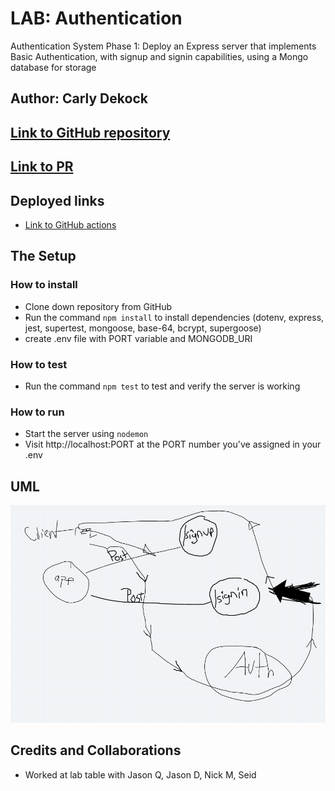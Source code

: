 # LAB: Authentication

Authentication System Phase 1: Deploy an Express server that implements Basic Authentication, with signup and signin capabilities, using a Mongo database for storage

## Author: Carly Dekock

## [Link to GitHub repository](https://github.com/carlydekock/basic-auth.git)
## [Link to PR](https://github.com/carlydekock/basic-auth/pull/2)

## Deployed links

- [Link to GitHub actions](https://github.com/carlydekock/basic-auth/actions)

## The Setup

### How to install

- Clone down repository from GitHub
- Run the command ```npm install``` to install dependencies (dotenv, express, jest, supertest, mongoose, base-64, bcrypt, supergoose)
- create .env file with PORT variable and MONGODB_URI

### How to test

- Run the command ```npm test``` to test and verify the server is working

### How to run

- Start the server using ```nodemon```
- Visit http://localhost:PORT at the PORT number you've assigned in your .env

## UML
![image](assets/UML.png)

## Credits and Collaborations

- Worked at lab table with Jason Q, Jason D, Nick M, Seid
